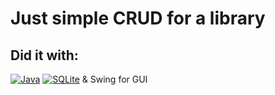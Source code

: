 # Just simple CRUD for a library

## Did it with:
 [![Java][Java.js]][Java-url]  [![SQLite][SQLite.js]][SQLite-url]   & Swing for GUI


<!-- MARKDOWN LINKS & IMAGES -->
<!-- https://www.markdownguide.org/basic-syntax/#reference-style-links -->
[Java.js]: https://img.shields.io/badge/java-%23ED8B00.svg?style=for-the-badge&logo=openjdk&logoColor=white
[Java-url]: https://www.java.com/

[SQLite.js]: https://img.shields.io/badge/sqlite-%2307405e.svg?style=for-the-badge&logo=sqlite&logoColor=white
[SQLite-url]: https://www.sqlite.org/index.html


